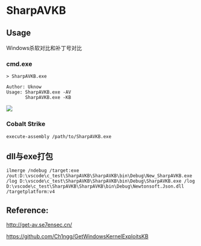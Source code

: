 # SharpAVKB

## Usage
Windows杀软对比和补丁号对比

### cmd.exe

```
> SharpAVKB.exe

Author: Uknow
Usage: SharpAVKB.exe -AV
       SharpAVKB.exe -KB
```

![](https://github.com/uknowsec/SharpAVKB/blob/master/%E5%BE%AE%E4%BF%A1%E5%9B%BE%E7%89%87_20191014205222.png)


### Cobalt Strike

```
execute-assembly /path/to/SharpAVKB.exe
```

## dll与exe打包
```
ilmerge /ndebug /target:exe /out:D:\vscode\c_test\SharpAVKB\SharpAVKB\bin\Debug\New_SharpAVKB.exe /log D:\vscode\c_test\SharpAVKB\SharpAVKB\bin\Debug\SharpAVKB.exe /log D:\vscode\c_test\SharpAVKB\SharpAVKB\bin\Debug\Newtonsoft.Json.dll /targetplatform:v4
```



## Reference: 
http://get-av.se7ensec.cn/

https://github.com/Ch1ngg/GetWindowsKernelExploitsKB

